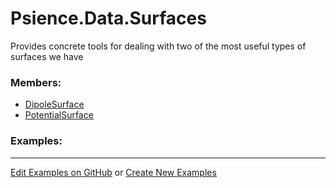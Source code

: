 # <a id="Psience.Data.Surfaces">Psience.Data.Surfaces</a>
    
Provides concrete tools for dealing with two of the most useful types of surfaces we have

### Members:

  - [DipoleSurface](Surfaces/DipoleSurface.md)
  - [PotentialSurface](Surfaces/PotentialSurface.md)

### Examples:



___

[Edit Examples on GitHub](https://github.com/McCoyGroup/References/edit/gh-pages/Documentation/examples/Psience/Data/Surfaces.md) or 
[Create New Examples](https://github.com/McCoyGroup/References/new/gh-pages/?filename=Documentation/examples/Psience/Data/Surfaces.md)